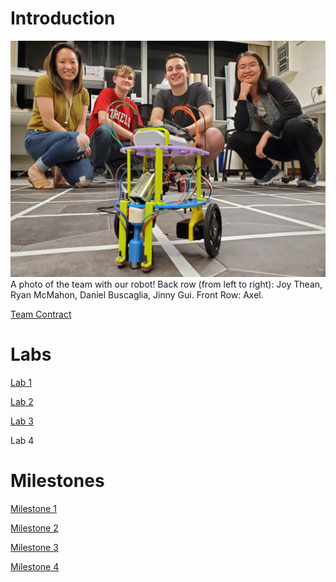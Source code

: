 # Introduction

![Team Photo](teamphoto.jpg)
A photo of the team with our robot! Back row (from left to right): Joy Thean, Ryan McMahon, Daniel Buscaglia, Jinny Gui. Front Row: Axel.

[Team Contract](https://drive.google.com/file/d/1-kGICPlhbmg0IWlSnd9KlUpACal9PjoH/view?usp=sharing)

# Labs
[Lab 1](labs/lab1.md)

[Lab 2](labs/lab2.md)

[Lab 3](labs/lab3.md)

Lab 4

# Milestones

[Milestone 1](milestones/milestone1.md)

[Milestone 2](milestones/milestone2.md)

[Milestone 3](milestones/milestone3.md)

[Milestone 4](milestones/milestone4.md)
